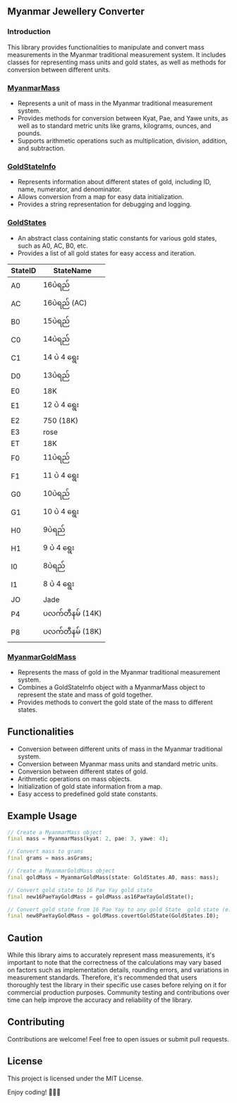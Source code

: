## Myanmar Jewellery Converter

### Introduction
This library provides functionalities to manipulate and convert mass measurements in the Myanmar traditional measurement system. It includes classes for representing mass units and gold states, as well as methods for conversion between different units.

### <a href="https://romanbot4.github.io/myanmar_jewellery_converter/myanmar_jewellery_converter/MyanmarMass-class.html">MyanmarMass</a>
- Represents a unit of mass in the Myanmar traditional measurement system.
- Provides methods for conversion between Kyat, Pae, and Yawe units, as well as to standard metric units like grams, kilograms, ounces, and pounds.
- Supports arithmetic operations such as multiplication, division, addition, and subtraction.

### <a href="https://romanbot4.github.io/myanmar_jewellery_converter/myanmar_jewellery_converter/GoldStateInfo-class.html">GoldStateInfo</a>
- Represents information about different states of gold, including ID, name, numerator, and denominator.
- Allows conversion from a map for easy data initialization.
- Provides a string representation for debugging and logging.

### <a href="https://romanbot4.github.io/myanmar_jewellery_converter/myanmar_jewellery_converter/GoldStates-class.html">GoldStates</a>
- An abstract class containing static constants for various gold states, such as A0, AC, B0, etc.
- Provides a list of all gold states for easy access and iteration.

| StateID | StateName       |
|---------|-----------------|
| A0      | 16ပဲရည်       |
| AC      | 16ပဲရည် (AC) |
| B0      | 15ပဲရည်       |
| C0      | 14ပဲရည်       |
| C1      | 14 ပဲ 4 ရွေး |
| D0      | 13ပဲရည်       |
| E0      | 18K             |
| E1      | 12 ပဲ 4 ရွေး |
| E2      | 750 (18K)       |
| E3      | rose            |
| ET      | 18K             |
| F0      | 11ပဲရည်       |
| F1      | 11 ပဲ 4 ရွေး |
| G0      | 10ပဲရည်       |
| G1      | 10 ပဲ 4 ရွေး |
| H0      | 9ပဲရည်        |
| H1      | 9 ပဲ 4 ရွေး   |
| I0      | 8ပဲရည်        |
| I1      | 8 ပဲ 4 ရွေး   |
| JO      | Jade            |
| P4      | ပလက်တီနမ် (14K) |
| P8      | ပလက်တီနမ် (18K) |

### <a href="https://romanbot4.github.io/myanmar_jewellery_converter/myanmar_jewellery_converter/MyanmarGoldMass-class.html">MyanmarGoldMass</a>
- Represents the mass of gold in the Myanmar traditional measurement system.
- Combines a GoldStateInfo object with a MyanmarMass object to represent the state and mass of gold together.
- Provides methods to convert the gold state of the mass to different states.

## Functionalities
- Conversion between different units of mass in the Myanmar traditional system.
- Conversion between Myanmar mass units and standard metric units.
- Conversion between different states of gold.
- Arithmetic operations on mass objects.
- Initialization of gold state information from a map.
- Easy access to predefined gold state constants.

## Example Usage
```dart
// Create a MyanmarMass object
final mass = MyanmarMass(kyat: 2, pae: 3, yawe: 4);

// Convert mass to grams
final grams = mass.asGrams;

// Create a MyanmarGoldMass object
final goldMass = MyanmarGoldMass(state: GoldStates.A0, mass: mass);

// Convert gold state to 16 Pae Yay gold state
final new16PaeYayGoldMass = goldMass.as16PaeYayGoldState();

// Convert gold state from 16 Pae Yay to any gold State  gold state (e.g: 8 Pae Yay)
final new8PaeYayGoldMass = goldMass.covertGoldState(GoldStates.I0);
```
## Caution
While this library aims to accurately represent mass measurements, it's important to note that the correctness of the calculations may vary based on factors such as implementation details, rounding errors, and variations in measurement standards.
Therefore, it's recommended that users thoroughly test the library in their specific use cases before relying on it for commercial production purposes. Community testing and contributions over time can help improve the accuracy and reliability of the library.

## Contributing
Contributions are welcome! Feel free to open issues or submit pull requests.

## License
This project is licensed under the MIT License.

Enjoy coding! 🍔🍕🚀